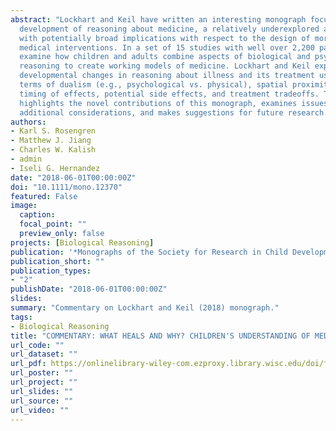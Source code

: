 ```yaml
---
abstract: "Lockhart and Keil have written an interesting monograph focusing on the
  development of reasoning about medicine, a relatively underexplored area of research
  with potentially broad implications with respect to the design of more-effective
  medical interventions. In a set of 15 studies with well over 2,200 participants, they
  examine how children and adults combine aspects of biological and psychological
  reasoning to create working models of medicine. Lockhart and Keil explore
  developmental changes in reasoning about illness and its treatment using medicines in
  terms of dualism (e.g., psychological vs. physical), spatial proximity, differential
  timing of effects, potential side effects, and treatment tradeoffs. This commentary
  highlights the novel contributions of this monograph, examines issues that need
  additional considerations, and makes suggestions for future research."
authors:
- Karl S. Rosengren
- Matthew J. Jiang
- Charles W. Kalish
- admin
- Iseli G. Hernandez
date: "2018-06-01T00:00:00Z"
doi: "10.1111/mono.12370"
featured: False
image:
  caption: 
  focal_point: ""
  preview_only: false
projects: [Biological Reasoning]
publication: '*Monographs of the Society for Research in Child Development, 83*(2), 175-183'
publication_short: ""
publication_types:
- "2"
publishDate: "2018-06-01T00:00:00Z"
slides: 
summary: "Commentary on Lockhart and Keil (2018) monograph."
tags:
- Biological Reasoning
title: "COMMENTARY: WHAT HEALS AND WHY? CHILDREN'S UNDERSTANDING OF MEDICAL TREATMENTS."
url_code: ""
url_dataset: ""
url_pdf: https://onlinelibrary-wiley-com.ezproxy.library.wisc.edu/doi/full/10.1111/mono.12370
url_poster: ""
url_project: ""
url_slides: ""
url_source: ""
url_video: ""
---
```

